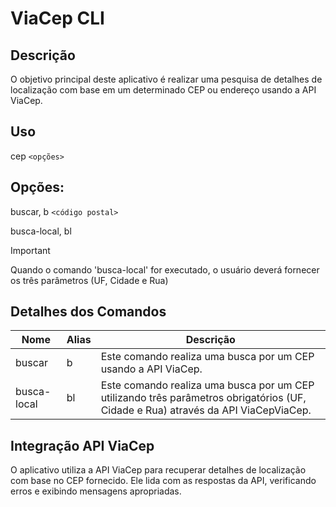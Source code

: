 # ViaCep CLI

## Descrição

O objetivo principal deste aplicativo é realizar uma pesquisa de detalhes de localização com base em um determinado CEP ou endereço usando a API ViaCep.

## Uso

cep `<opções>`

## Opções:

buscar, b `<código postal>`

busca-local, bl

> [!IMPORTANT]
> Quando o comando 'busca-local' for executado, o usuário deverá fornecer os três parâmetros (UF, Cidade e Rua)

## Detalhes dos Comandos
| Nome   | Alias | Descrição                                                           |
| ------ | ----- | ------------------------------------------------------------------- |
| buscar | b     | Este comando realiza uma busca por um CEP usando a API ViaCep.      |
| busca-local | bl     | Este comando realiza uma busca por um CEP utilizando três parâmetros obrigatórios (UF, Cidade e Rua) através da API ViaCepViaCep.      |

## Integração API ViaCep

O aplicativo utiliza a API ViaCep para recuperar detalhes de localização com base no CEP fornecido. Ele lida com as respostas da API, verificando erros e exibindo mensagens apropriadas.
